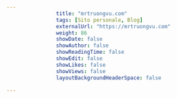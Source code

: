 ---
                title: "mrtruongvu.com"
                tags: [Sito personale, Blog]
                externalUrl: "https://mrtruongvu.com"
                weight: 86
                showDate: false
                showAuthor: false
                showReadingTime: false
                showEdit: false
                showLikes: false
                showViews: false
                layoutBackgroundHeaderSpace: false
                ---

